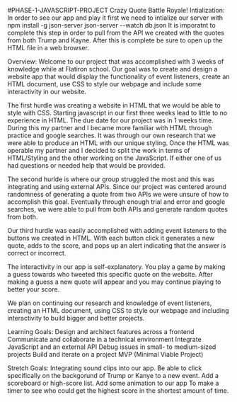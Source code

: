 #PHASE-1-JAVASCRIPT-PROJECT Crazy Quote Battle Royale!
Intialization:
In order to see our app and play it first we need to intialize our server with
npm install -g json-server
json-server --watch db.json
It is imporatnt to complete this step in order to pull from the API we created with the quotes from both Trump and Kayne.
After this is complete be sure to open up the HTML file in a web browser.


Overview:
Welcome to our project that was accomplished with 3 weeks of knowledge while at Flatiron school. Our goal was to create and design a website app that would display the functionality of event listeners, create an HTML document, use CSS to style our webpage and include some interactivity in our website. 

The first hurdle was creating a website in HTML that we would be able to style with CSS. Starting javascript in our first three weeks lead to little to no experience in HTML. The due date for our project was in 1 weeks time. During this my partner and I became more familiar with HTML through practice and google searches. It was through our own research that we were able to produce an HTML with our unique styling. Once the HTML was operable my partner and I decided to split the work in terms of HTML/Styling and the other working on the JavaScript. If either one of us had questions or needed help that would be provided. 

The second hurlde is where our group struggled the most and this was integrating and using external APIs. Since our project was centered around randomness of generating a quote from two APIs we were unsure of how to accomplish this goal. Eventually through enough trial and error and google searches, we were able to pull from both APIs and generate random quotes from both.

Our third hurdle was easily accomplished with adding event listeners to the buttons we created in HTML. With each button click it generates a new quote, adds to the score, and pops up an alert indicating that the answer is correct or incorrect.

The interactivity in our app is self-explanatory. You play a game by making a guess towards who tweeted this specific quote on the website. After making a guess a new quote will appear and you may continue playing to better your score. 

We plan on continuing our research and knowledge of event listeners, creating an HTML document, using CSS to style our webpage and including interactivity to build bigger and better projects.

Learning Goals:
Design and architect features across a frontend
Communicate and collaborate in a technical environment
Integrate JavaScript and an external API
Debug issues in small- to medium-sized projects
Build and iterate on a project MVP (Minimal Viable Project)

Stretch Goals:
Integrating sound clips into our app.
Be able to click specifically on the backgorund of Trump or Kanye to a new event.
Add a scoreboard or high-score list.
Add some animation to our app
To make a timer to see who could get the highest score in the shortest amount of time.



